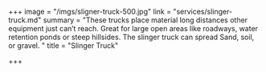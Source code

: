 +++
image = "/imgs/sligner-truck-500.jpg"
link = "services/slinger-truck.md"
summary = "These trucks place material long distances other equipment just can’t reach. Great for large open areas like roadways, water retention ponds or steep hillsides. The slinger truck can spread Sand, soil, or gravel. "
title = "Slinger Truck"

+++
